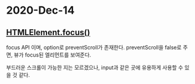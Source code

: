 # 2020-Dec-14

## [HTMLElement.focus()](https://developer.mozilla.org/en-US/docs/Web/API/HTMLOrForeignElement/focus)

focus API 이며, option로 preventScroll가 존재한다. preventScroll을 false로 주면, 뷰가 focus된 엘리먼트를 보여준다.

부드러운 스크롤이 가능한 지는 모르겠으나, input과 같은 곳에 유용하게 사용할 수 있을 것 같다.

